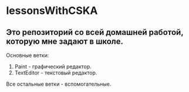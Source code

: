 # lessonsWithCSKA

Это репозиторий со всей домашней работой, которую мне задают в школе.
--------
Основные ветки: 

1. Paint - графический редактор.
2. TextEditor - текстовый редактор. 

Все остальные ветки - вспомогательные.
